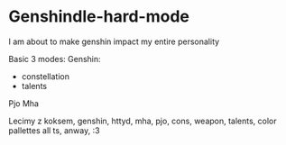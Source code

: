 # Genshindle-hard-mode
I am about to make genshin impact my entire personality

Basic 3 modes:
Genshin:
  + constellation
  + talents

Pjo
Mha

Lecimy z koksem, 
genshin, httyd, mha, pjo, cons, weapon, talents, color pallettes all ts,
anway,
:3
